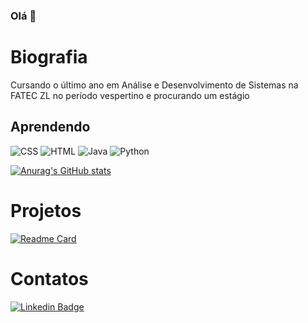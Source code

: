 ### Olá 👋

# Biografia

Cursando o último ano em Análise e Desenvolvimento de Sistemas na FATEC ZL no período vespertino e procurando um estágio 

## Aprendendo
![CSS](https://img.shields.io/badge/CSS3-1572B6?style=for-the-badge&logo=css3&logoColor=white)
![HTML](https://img.shields.io/badge/HTML5-E34F26?style=for-the-badge&logo=html5&logoColor=white)
![Java](https://img.shields.io/badge/Java-ED8B00?style=for-the-badge&logo=java&logoColor=white)
![Python](https://img.shields.io/badge/Python-FFD43B?style=for-the-badge&logo=python&logoColor=blue)

[![Anurag's GitHub stats](https://github-readme-stats.vercel.app/api?username=franciellecardoso&theme=radical)](https://github.com/anuraghazra/github-readme-stats)

# Projetos

[![Readme Card](https://github-readme-stats.vercel.app/api/pin/?username=franciellecardoso&repo=franciellecardoso.github.io&theme=radical)](https://github.com/anuraghazra/github-readme-stats)

# Contatos

[![Linkedin Badge](https://img.shields.io/badge/-franciellecardoso?style=flat-square&logo=Linkedin&logoColor=white&link=https://www.linkedin.com/in/francielle-cardoso/)](https://www.linkedin.com/in/francielle-cardoso-84948814a/)
